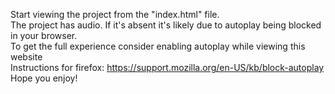 Start viewing the project from the "index.html" file.\
The project has audio. If it's absent it's likely due to autoplay being blocked in your browser.\
To get the full experience consider enabling autoplay while viewing this website\
Instructions for firefox: https://support.mozilla.org/en-US/kb/block-autoplay \
Hope you enjoy!
